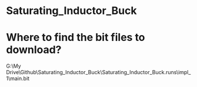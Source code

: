 # Saturating_Inductor_Buck


# Where to find the bit files to download?
G:\My Drive\Github\Saturating_Inductor_Buck\Saturating_Inductor_Buck.runs\impl_1\main.bit
